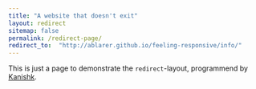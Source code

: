 ```yaml
---
title: "A website that doesn't exit"
layout: redirect
sitemap: false
permalink: /redirect-page/
redirect_to:  "http://ablarer.github.io/feeling-responsive/info/"
---
```

This is just a page to demonstrate the `redirect`-layout, programmend by [Kanishk](http://codingtips.kanishkkunal.in/about/).